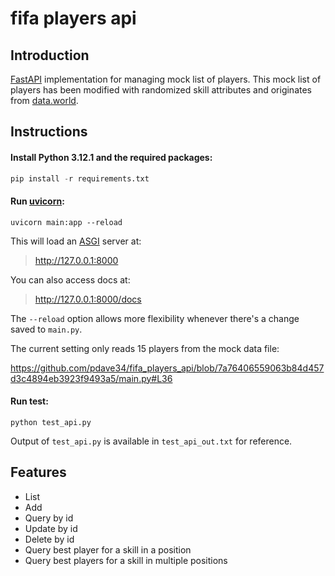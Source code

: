# fifa players api

## Introduction

[FastAPI](https://fastapi.tiangolo.com/) implementation for managing mock list of players. This mock list of players has been modified with randomized skill attributes and originates from [data.world](https://data.world/raghav333/fifa-players).

## Instructions

#### Install Python 3.12.1 and the required packages:

```python
pip install -r requirements.txt
```

#### Run [uvicorn](https://www.uvicorn.org/):

```console
uvicorn main:app --reload
```

This will load an [ASGI](https://asgi.readthedocs.io/en/latest/) server at:

> http://127.0.0.1:8000

You can also access docs at:

> http://127.0.0.1:8000/docs

The `--reload` option allows more flexibility whenever there's a change saved to `main.py`. 

The current setting only reads 15 players from the mock data file:

https://github.com/pdave34/fifa_players_api/blob/7a76406559063b84d457d3c4894eb3923f9493a5/main.py#L36

#### Run test:

```console
python test_api.py
```

Output of `test_api.py` is available in `test_api_out.txt` for reference.

## Features

- List
- Add
- Query by id
- Update by id
- Delete by id
- Query best player for a skill in a position
- Query best players for a skill in multiple positions
